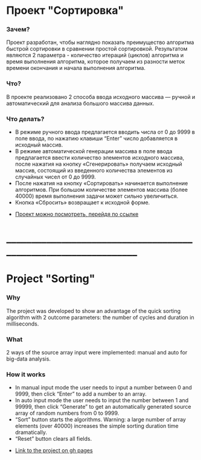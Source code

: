 # Проект "Сортировка"

### Зачем?
Проект разработан, чтобы наглядно показать преимущество алгоритма быстрой сортировки в сравнении простой сортировкой. Результатом являются 2 параметра - количество итераций (циклов) алгоритма и время выполнения алгоритма, которое получаем из разности меток времени окончания и начала выполнения алгоритма.

### Что?
В проекте реализовано 2 способа ввода исходного массива — ручной и автоматический для анализа большого массива данных.

### Что делать?
- В режиме ручного ввода предлагается вводить числа от 0 до 9999 в поле ввода, по нажатию клавиши “Enter” число добавляется в исходный массив.
- В режиме автоматической генерации массива в поле ввода предлагается ввести количество элементов исходного массива, после нажатия на кнопку «Сгенерировать» получаем исходный массив, состоящий из введенного количества элементов из случайных чисел от 0 до 9999.
- После нажатия на кнопку «Сортировать» начинается выполнение алгоритмов. При большом количестве элементов массива (более 40000) время выполнения задачи может сильно увеличиться.
- Кнопка «Сбросить» возвращает к исходной форме.

* [Проект можно посмотреть, перейдя по ссылке ](https://alekseimakhov.github.io/Sort/index.html)

# _______________________________________________________________

# Project "Sorting"

### Why
The project was developed to show an advantage of the quick sorting algorithm with 2 outcome parameters: the number of cycles and duration in milliseconds.

### What
2 ways of the source array input were implemented: manual and auto for big-data analysis.

### How it works
- In manual input mode the user needs to input a number between 0 and 9999, then click “Enter” to add a number to an array.
- In auto input mode the user needs to input the number between 1 and 99999, then click “Generate” to get an automatically generated source array of random numbers from 0 to 9999.
- “Sort” button starts the algorithms.
Warning: a large number of array elements (over 40000) increases the simple sorting duration time dramatically.
- “Reset” button clears all fields.

* [Link to the project on gh pages](https://alekseimakhov.github.io/Sort/indexEng.html)